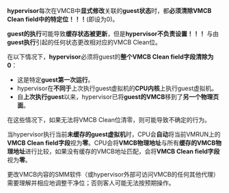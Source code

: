 
**hypervisor**每次在VMCB中**显式修改**关联的**guest状态**时，都**必须清除VMCB Clean field中的特定位！！！**(即设为0)。

**guest的执行**可能导致**缓存状态被更新**，但是**hypervisor不负责设置！！！** 与由**guest执行**引起的任何状态更改相对应的VMCB Clean位。

在以下情况下，**hypervisor**必须将guest的**整个VMCB Clean field字段清除为0**：

* 这是特定**guest第一次运行**。
* hypervisor在**不同于**上次执行guest虚拟机的**CPU内核**上执行guest虚拟机。
* 自**上次执行guest**以来，hypervisor已将**guest的VMCB**移到了**另一个物理页面**。

在这些情况下，如果无法将VMCB Clean位清零，则可能导致不确定的行为。

当hypervisor执行当前**未缓存的guest虚拟机**时，CPU会**自动**将当前VMRUN上的**VMCB Clean field字段**视为**零**。CPU会将**VMCB物理地址**与所有**缓存的VMCB物理地址**进行比较，如果没有缓存的VMCB地址匹配，会将**VMCB Clean field字段**视为**零**。

更改VMCB内容的SMM软件（或hypervisor外部可访问VMCB的任何其他代理）需要理解并相应地调整干净位；否则客人可能无法按预期操作。